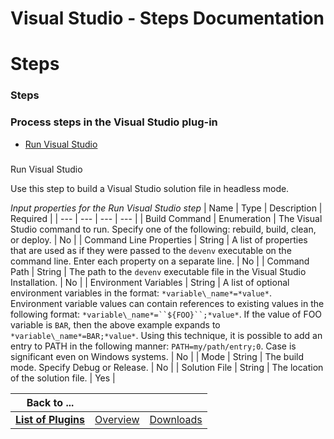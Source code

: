 
Visual Studio - Steps Documentation
===================================

# Steps




### Steps




 



### Process steps in the Visual Studio plug-in


* [Run Visual Studio](#run_visual_studio)




### 
Run Visual Studio


Use this step to build a Visual Studio solution file in headless mode.




*Input properties for the
 Run Visual Studio step*  | Name | Type | Description | Required |
| --- | --- | --- | --- |
| Build Command | 
Enumeration | The Visual Studio command to run. Specify one of the following: rebuild, build, clean, or deploy. | No |
|
 Command Line Properties | String | A list of properties that are used as if they were passed to the `devenv` executable
 on the command line. Enter each property on a separate line. | No |
| Command Path | String | The path to the `devenv` 
executable file in the Visual Studio Installation. | No |
| Environment Variables | String | A list of optional 
environment variables in the format: `*variable\_name*=*value*`. Environment variable values can contain references to 
existing values in the following format: `*variable\_name*=``${FOO}``;*value*`. If the value of FOO variable is `BAR`, 
then the above example expands to `*variable\_name*=BAR;*value*`. Using this technique, it is possible to add an entry 
to PATH in the following manner: `PATH=my/path/entry;0`. Case is significant even on Windows systems. | No |
| Mode | 
String | The build mode. Specify Debug or Release. | No |
| Solution File | String | The location of the solution file. 
| Yes |





|Back to ...|||
| :---: | :---: | :---: |
|[**List of Plugins**](../../index.md)|[Overview](./overview.md)|[Downloads](./downloads.md)|
